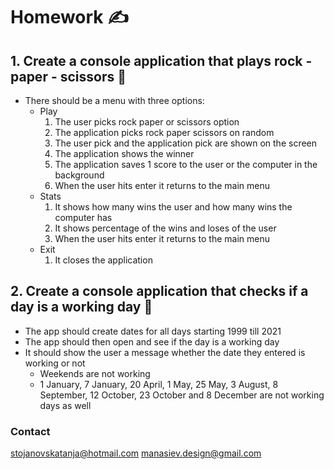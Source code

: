 # Homework ✍
## 1. Create a console application that plays rock - paper - scissors 🔹
* There should be a menu with three options:
  * Play
    1. The user picks rock paper or scissors option
    2. The application picks rock paper scissors on random
    3. The user pick and the application pick are shown on the screen
    4. The application shows the winner
    5. The application saves 1 score to the user or the computer in the background
    6. When the user hits enter it returns to the main menu 
  * Stats
    1. It shows how many wins the user and how many wins the computer has
    2. It shows percentage of the wins and loses of the user
    3. When the user hits enter it returns to the main menu
  * Exit
    1. It closes the application
	
## 2. Create a console application that checks if a day is a working day 🔹
* The app should create dates for all days starting 1999 till 2021
* The app should then open and see if the day is a working day
* It should show the user a message whether the date they entered is working or not
  * Weekends are not working
  * 1 January, 7 January, 20 April, 1 May, 25 May, 3 August, 8 September, 12 October, 23 October and 8 December are not working days as well

### Contact
stojanovskatanja@hotmail.com
manasiev.design@gmail.com

